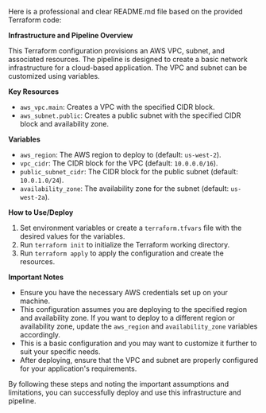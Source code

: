 Here is a professional and clear README.md file based on the provided Terraform code:

**Infrastructure and Pipeline Overview**

This Terraform configuration provisions an AWS VPC, subnet, and associated resources. The pipeline is designed to create a basic network infrastructure for a cloud-based application. The VPC and subnet can be customized using variables.

**Key Resources**

* `aws_vpc.main`: Creates a VPC with the specified CIDR block.
* `aws_subnet.public`: Creates a public subnet with the specified CIDR block and availability zone.

**Variables**

* `aws_region`: The AWS region to deploy to (default: `us-west-2`).
* `vpc_cidr`: The CIDR block for the VPC (default: `10.0.0.0/16`).
* `public_subnet_cidr`: The CIDR block for the public subnet (default: `10.0.1.0/24`).
* `availability_zone`: The availability zone for the subnet (default: `us-west-2a`).

**How to Use/Deploy**

1. Set environment variables or create a `terraform.tfvars` file with the desired values for the variables.
2. Run `terraform init` to initialize the Terraform working directory.
3. Run `terraform apply` to apply the configuration and create the resources.

**Important Notes**

* Ensure you have the necessary AWS credentials set up on your machine.
* This configuration assumes you are deploying to the specified region and availability zone. If you want to deploy to a different region or availability zone, update the `aws_region` and `availability_zone` variables accordingly.
* This is a basic configuration and you may want to customize it further to suit your specific needs.
* After deploying, ensure that the VPC and subnet are properly configured for your application's requirements.

By following these steps and noting the important assumptions and limitations, you can successfully deploy and use this infrastructure and pipeline.